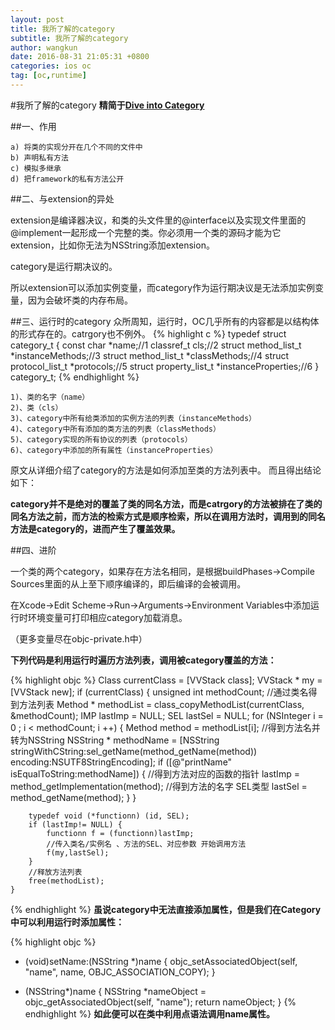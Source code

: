 ```yaml
---
layout: post
title: 我所了解的category
subtitle: 我所了解的category
author: wangkun 
date: 2016-08-31 21:05:31 +0800
categories: ios oc
tag: [oc,runtime]
---
```

#我所了解的category
**精简于[Dive into Category](http://tech.meituan.com/DiveIntoCategory.html)**

##一、作用

	a) 将类的实现分开在几个不同的文件中
	b) 声明私有方法
	c) 模拟多继承
	d) 把framework的私有方法公开

##二、与extension的异处

extension是编译器决议，和类的头文件里的@interface以及实现文件里面的@implement一起形成一个完整的类。你必须用一个类的源码才能为它extension，比如你无法为NSString添加extension。

category是运行期决议的。

所以extension可以添加实例变量，而category作为运行期决议是无法添加实例变量，因为会破坏类的内存布局。

##三、运行时的category
众所周知，运行时，OC几乎所有的内容都是以结构体的形式存在的。catrgory也不例外。
{% highlight c %}
typedef struct category_t {
    const char *name;//1
    classref_t cls;//2
    struct method_list_t *instanceMethods;//3
    struct method_list_t *classMethods;//4
    struct protocol_list_t *protocols;//5
    struct property_list_t *instanceProperties;//6
} category_t;
{% endhighlight %}

	1)、类的名字（name）
	2)、类（cls）
	3)、category中所有给类添加的实例方法的列表（instanceMethods）
	4)、category中所有添加的类方法的列表（classMethods）
	5)、category实现的所有协议的列表（protocols）
	6)、category中添加的所有属性（instanceProperties）

原文从详细介绍了category的方法是如何添加至类的方法列表中。
而且得出结论如下：

**category并不是绝对的覆盖了类的同名方法，而是catrgory的方法被排在了类的同名方法之前，而方法的检索方式是顺序检索，所以在调用方法时，调用到的同名方法是category的，进而产生了覆盖效果。**

##四、进阶

一个类的两个category，如果存在方法名相同，是根据buildPhases->Compile Sources里面的从上至下顺序编译的，即后编译的会被调用。

在Xcode->Edit Scheme->Run->Arguments->Environment Variables中添加运行时环境变量可打印相应category加载消息。

（更多变量尽在objc-private.h中）

**下列代码是利用运行时遍历方法列表，调用被category覆盖的方法：**

{% highlight objc %}
    Class currentClass = [VVStack class];
    VVStack * my = [VVStack new];
    if (currentClass) {
        unsigned int methodCount;
        //通过类名得到方法列表
        Method * methodList = class_copyMethodList(currentClass, &methodCount);
        IMP lastImp = NULL;
        SEL lastSel = NULL;
        for (NSInteger i = 0 ; i < methodCount; i ++) {
            Method method = methodList[i];
            //得到方法名并转为NSString
            NSString * methodName = [NSString stringWithCString:sel_getName(method_getName(method)) encoding:NSUTF8StringEncoding];
            if ([@"printName" isEqualToString:methodName]) {
                //得到方法对应的函数的指针
                lastImp = method_getImplementation(method);
                //得到方法的名字 SEL类型
                lastSel = method_getName(method);
            }
        }
        
        typedef void (*functionn) (id, SEL);
        if (lastImp!= NULL) {
            functionn f = (functionn)lastImp;
            //传入类名/实例名 、方法的SEL、对应参数 开始调用方法
            f(my,lastSel);
        }
        //释放方法列表
        free(methodList);
    }

{% endhighlight %}
**虽说category中无法直接添加属性，但是我们在Category中可以利用运行时添加属性：**

{% highlight objc %}

- (void)setName:(NSString *)name
{
    objc_setAssociatedObject(self,
                             "name",
                             name,
                             OBJC_ASSOCIATION_COPY);
}

- (NSString*)name
{
    NSString *nameObject = objc_getAssociatedObject(self, "name");
    return nameObject;
}
{% endhighlight %}
**如此便可以在类中利用点语法调用name属性。**